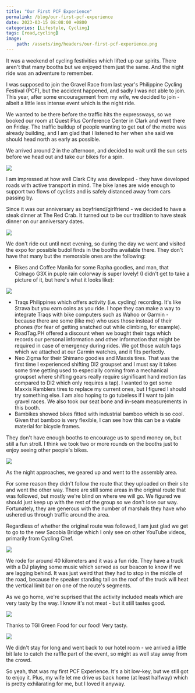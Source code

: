 ```yaml
---
title: "Our First PCF Experience"
permalink: /blog/our-first-pcf-experience
date: 2023-03-15 08:08:00 +0800
categories: [Lifestyle, Cycling]
tags: [road,cycling] 
image:
    path: /assets/img/headers/our-first-pcf-experience.png
---
```


It was a weekend of cycling festivities which lifted up our spirits. There aren't that many booths but we enjoyed them just the same. And the night ride was an adventure to remember.

I was supposed to join the Gravel Race from last year's Philippine Cycling Festival (PCF), but the accident happened, and sadly I was not able to join. This year, after some encouragement from my wife, we decided to join - albeit a little less intense event which is the night ride.

We wanted to be there before the traffic hits the expressways, so we booked our room at Quest Plus Conference Center in Clark and went there on Friday. The traffic buildup of people wanting to get out of the metro was already building, and I am glad that I listened to her when she said we should head north as early as possible.

We arrived around 2 in the afternoon, and decided to wait until the sun sets before we head out and take our bikes for a spin. 

![](/assets/img/posts/our-first-pcf-experience/image.png)

I am impressed at how well Clark City was developed - they have developed roads with active transport in mind. The bike lanes are wide enough to support two flows of cyclists and is safely distanced away from cars passing by.

Since it was our anniversary as boyfriend/girlfriend - we decided to have a steak dinner at The Red Crab. It turned out to be our tradition to have steak dinner on our anniversary dates.

![](/assets/img/posts/our-first-pcf-experience/image-1.png)

We don't ride out until next evening, so during the day we went and visited the expo for possible budol finds in the booths available there. They don't have that many but the memorable ones are the following:

-   Bikes and Coffee Manila for some Rapha goodies, and man, that Colnago G3X in puple rain colorway is super lovely! (I didn't get to take a picture of it, but here's what it looks like):

![](/assets/img/posts/our-first-pcf-experience/image-2.png) 

-   Traqs Philippines which offers activity (i.e. cycling) recording. It's like Strava but you earn coins as you ride. I hope they can make a way to integrate Traqs with bike computers such as Wahoo or Garmin - because there are some (like me) who uses those instead of their phones (for fear of getting snatched out while climbing, for example).
-   RoadTag.PH offered a discount when we bought their tags which records our personal information and other information that might be required in case of emergency during rides. We got those watch tags which we attached at our Garmin watches, and it fits perfectly.
-   Neo Zigma for their Shimano goodies and Maxxis tires. That was the first time I experienced shifting DI2 groupset and I must say it takes some time getting used to especially coming from a mechanical groupset where shifting gears really require significant hand motion (as compared to DI2 which only requires a tap). I wanted to get some Maxxis Ramblers tires to replace my current ones, but I figured I should try something else. I am also hoping to go tubeless if I want to join gravel races. We also took our seat bone and in-seam measurements in this booth.
-   Bambikes  showed bikes fitted with industrial bamboo which is so cool. Given that bamboo is very flexible, I can see how this can be a viable material for bicycle frames.

They don't have enough booths to encourage us to spend money on, but still a fun stroll. I think we took two or more rounds on the booths just to enjoy seeing other people's bikes.

![](/assets/img/posts/our-first-pcf-experience/image-3.png)

As the night approaches, we geared up and went to the assembly area.

For some reason they didn't follow the route that they uploaded on their site and went the other way. There are still some areas in the original route that was followed, but mostly we're blind on where we will go. We figured we should just keep up with the rest of the group so we don't lose our way. Fortunately, they are generous with the number of marshals they have who ushered us through traffic around the area.

Regardless of whether the original route was followed, I am just glad we get to go to the new Sacobia Bridge which I only see on other YouTube videos, primarily from Cycling Chef.

![](/assets/img/posts/our-first-pcf-experience/image-5.png)

We rode for around 40 kilometers and it was a fun ride. They have a truck with a DJ playing some music which served as our beacon to know if we are lagging behind. It was just weird that they had to stop in the middle of the road, because the speaker standing tall on the roof of the truck will heat the vertical limit bar on one of the route's segments.

As we go home, we're suprised that the activity included meals which are very tasty by the way. I know it's not meat - but it still tastes good. 

![](/assets/img/posts/our-first-pcf-experience/image-6.png)

Thanks to TGI Green Food for our food! Very tasty.

![](/assets/img/posts/our-first-pcf-experience/image-7.png)

We didn't stay for long and went back to our hotel room - we arrived a little bit late to catch the raffle part of the event, so might as well stay away from the crowd.

So yeah, that was my first PCF Experience. It's a bit low-key, but we still got to enjoy it. Plus, my wife let me drive us back home (at least halfway) which is pretty exhilarating for me, but I loved it anyway.
